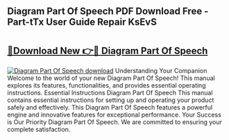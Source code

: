 ## Diagram Part Of Speech PDF Download Free - Part-tTx User Guide Repair KsEvS

# <h2><a href="http://dfkti2.blite.top/?on=Diagram+Part+Of+Speech">🔗Download New 👉🔴 Diagram Part Of Speech</a></h2>

[![Diagram Part Of Speech download](https://i.imgur.com/lujVjoI.png)](http://dfkti2.blite.top/?on=Diagram+Part+Of+Speech)
Understanding Your Companion Welcome to the world of your new Diagram Part Of Speech! This manual explores its features, functionalities, and provides essential operating instructions. Essential Instructions Diagram Part Of Speech This manual contains essential instructions for setting up and operating your product safely and effectively. This Diagram Part Of Speech features a powerful engine and innovative features for exceptional performance. Your Success is Our Priority Diagram Part Of Speech. We are committed to ensuring your complete satisfaction.
